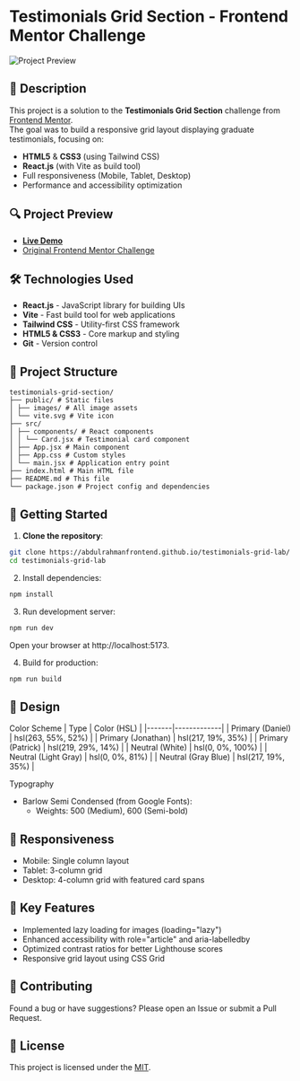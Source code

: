 # Testimonials Grid Section - Frontend Mentor Challenge

![Project Preview](preview.avif)

## 📝 Description

This project is a solution to the **Testimonials Grid Section** challenge from [Frontend Mentor](https://www.frontendmentor.io/).  
The goal was to build a responsive grid layout displaying graduate testimonials, focusing on:

- **HTML5** & **CSS3** (using Tailwind CSS)
- **React.js** (with Vite as build tool)
- Full responsiveness (Mobile, Tablet, Desktop)
- Performance and accessibility optimization

## 🔍 Project Preview

- **[Live Demo](https://abdulrahmanfrontend.github.io/testimonials-grid-lab/)**
- [Original Frontend Mentor Challenge](https://www.frontendmentor.io/challenges/testimonials-grid-section-Nnw6J7Un7)

## 🛠️ Technologies Used

- **React.js** - JavaScript library for building UIs
- **Vite** - Fast build tool for web applications
- **Tailwind CSS** - Utility-first CSS framework
- **HTML5 & CSS3** - Core markup and styling
- **Git** - Version control

## 📂 Project Structure
```text
testimonials-grid-section/
├── public/ # Static files
│ ├── images/ # All image assets
│ └── vite.svg # Vite icon
├── src/
│ ├── components/ # React components
│ │ └── Card.jsx # Testimonial card component
│ ├── App.jsx # Main component
│ ├── App.css # Custom styles
│ └── main.jsx # Application entry point
├── index.html # Main HTML file
├── README.md # This file
└── package.json # Project config and dependencies
```


## 🚀 Getting Started

1. **Clone the repository**:
```bash
git clone https://abdulrahmanfrontend.github.io/testimonials-grid-lab/
cd testimonials-grid-lab
```

2. Install dependencies:
```bash
npm install
```
3. Run development server:
```bash
npm run dev
```
Open your browser at http://localhost:5173.

4. Build for production:
```bash
npm run build
```

## 🎨 Design
Color Scheme
| Type	| Color (HSL) |
|-------|-------------|
| Primary (Daniel)	| hsl(263, 55%, 52%) |
| Primary (Jonathan)	| hsl(217, 19%, 35%) |
| Primary (Patrick)	| hsl(219, 29%, 14%) |
| Neutral (White)	| hsl(0, 0%, 100%) |
| Neutral (Light Gray)	| hsl(0, 0%, 81%) |
| Neutral (Gray Blue)	| hsl(217, 19%, 35%) |

Typography
- Barlow Semi Condensed (from Google Fonts):
    - Weights: 500 (Medium), 600 (Semi-bold)

## 📱 Responsiveness
- Mobile: Single column layout
- Tablet: 3-column grid
- Desktop: 4-column grid with featured card spans

## 📜 Key Features
- Implemented lazy loading for images (loading="lazy")
- Enhanced accessibility with role="article" and aria-labelledby
- Optimized contrast ratios for better Lighthouse scores
- Responsive grid layout using CSS Grid

## 🤝 Contributing
Found a bug or have suggestions? Please open an Issue or submit a Pull Request.

## 📜 License
This project is licensed under the [MIT](LICENSE).
